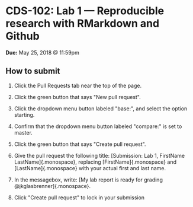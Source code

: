 # CDS-102: Lab 1 — Reproducible research with RMarkdown and Github

**Due:** May 25, 2018 \@ 11:59pm

## How to submit

1.  Click the Pull Requests tab near the top of the page.

2.  Click the green button that says "New pull request".

3.  Click the dropdown menu button labeled "base:", and select the option starting.

4.  Confirm that the dropdown menu button labeled "compare:" is set to master.

5.  Click the green button that says "Create pull request".

6.  Give the pull request the following title: [Submission: Lab 1, FirstName LastName]{.monospace}, replacing [FirstName]{.monospace} and [LastName]{.monospace} with your actual first and last name.

7.  In the messagebox, write: [My lab report is ready for grading @jkglasbrenner]{.monospace}.

8.  Click "Create pull request" to lock in your submission
